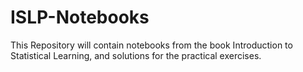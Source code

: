 # ISLP-Notebooks
This Repository will contain notebooks from the book Introduction to Statistical Learning, and solutions for the practical exercises.
